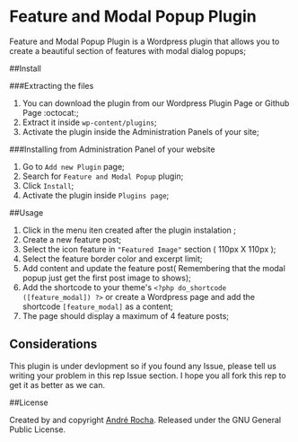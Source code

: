 # Feature and Modal Popup Plugin

Feature and Modal Popup Plugin is a Wordpress plugin that allows you to create a beautiful section of features with modal dialog popups;

##Install

###Extracting the files

1. You can download the plugin from our Wordpress Plugin Page or Github Page :octocat:;
2. Extract it inside `wp-content/plugins`;
3. Activate the plugin inside the Administration Panels of your site;

###Installing from Administration Panel of your website

1. Go to `Add new Plugin` page;
2. Search for `Feature and Modal Popup` plugin;
3. Click `Install`;
4. Activate the plugin inside `Plugins page`;

##Usage

1. Click in the menu iten created after the plugin instalation ;
2. Create a new feature post;
3. Select the icon feature in `"Featured Image"` section ( 110px X 110px );
4. Select the feature border color and excerpt limit;
5. Add content and update the feature post( Remembering that the modal popup just get the first post image to shows);
6. Add the shortcode to your theme's `<?php do_shortcode ([feature_modal]) ?>` or create a Wordpress page and add the shortcode `[feature_modal]` as a content;
7. The page should display a maximum of 4 feature posts;

## Considerations

This plugin is under devlopment so if you found any Issue, please tell us writing your problem in this rep Issue section.
I hope you all fork this rep to get it as better as we can.

##License

Created by and copyright [André Rocha](https://github.com/andrecgro). Released under the GNU General Public License.
